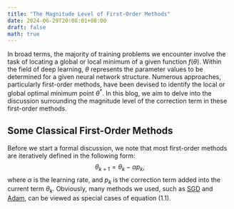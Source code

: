 ```yaml
---
title: "The Magnitude Level of First-Order Methods"
date: 2024-06-29T20:08:01+08:00
draft: false
math: true
---
```


In broad terms, the majority of training problems we encounter involve the task of locating a global or local minimum of a given function $f(\theta)$.
Within the field of deep learning, $\theta$ represents the parameter values to be determined for a given neural network structure.
Numerous approaches, particularly first-order methods, have been devised to identify the local or global optimal minimum point $\theta^*$.
In this blog, we aim to delve into the discussion surrounding the magnitude level of the correction term in these first-order methods.

## Some Classical First-Order Methods

Before we start a formal discussion, we note that most first-order methods are iteratively defined in the following form:
$$\theta_{k+1} = \theta_k - \alpha p_k, \tag{1.1}$$
where $\alpha$ is the learning rate, and $p_k$ is the correction term added into the current term $\theta_k$.
Obviously, many methods we used, such as [SGD](https://pytorch.org/docs/stable/generated/torch.optim.SGD.html) and [Adam](https://pytorch.org/docs/stable/generated/torch.optim.Adam.html), can be viewed as special cases of equation (1.1). 
